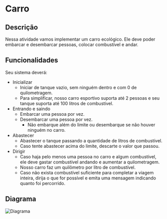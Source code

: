 # Carro

## Descrição
Nessa atividade vamos implementar um carro ecológico. Ele deve poder embarcar e desembarcar pessoas, colocar combustível e andar.

## Funcionalidades
Seu sistema deverá:

- Inicializar
  - Iniciar de tanque vazio, sem ninguém dentro e com 0 de quilometragem.
  - Para simplificar, nosso carro esportivo suporta até 2 pessoas e seu tanque suporta até 100 litros de combustível.
- Entrando e saindo
  - Embarcar uma pessoa por vez.
  - Desembarcar uma pessoa por vez.
    - Não embarque além do limite ou desembarque se não houver ninguém no carro.
- Abastecer
  - Abastecer o tanque passando a quantidade de litros de combustível.
  - Caso tente abastecer acima do limite, descarte o valor que passou.
- Dirigir
  - Caso haja pelo menos uma pessoa no carro e algum combustível, ele deve gastar combustível andando e aumentar a quilometragem.
  - Nosso carro faz um quilômetro por litro de combustível.
  - Caso não exista combustível suficiente para completar a viagem inteira, dirija o que for possível e emita uma mensagem indicando quanto foi percorrido.

## Diagrama
![Diagrama](https://github.com/deboravians/exerciciosPOO/assets/107967364/b6534dd8-a3c9-47f9-88b8-84c88871433f)

